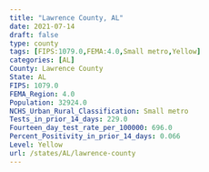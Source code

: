 ```yaml
---
title: "Lawrence County, AL"
date: 2021-07-14
draft: false
type: county
tags: [FIPS:1079.0,FEMA:4.0,Small metro,Yellow]
categories: [AL]
County: Lawrence County
State: AL
FIPS: 1079.0
FEMA_Region: 4.0
Population: 32924.0
NCHS_Urban_Rural_Classification: Small metro
Tests_in_prior_14_days: 229.0
Fourteen_day_test_rate_per_100000: 696.0
Percent_Positivity_in_prior_14_days: 0.066
Level: Yellow
url: /states/AL/lawrence-county
---
```



